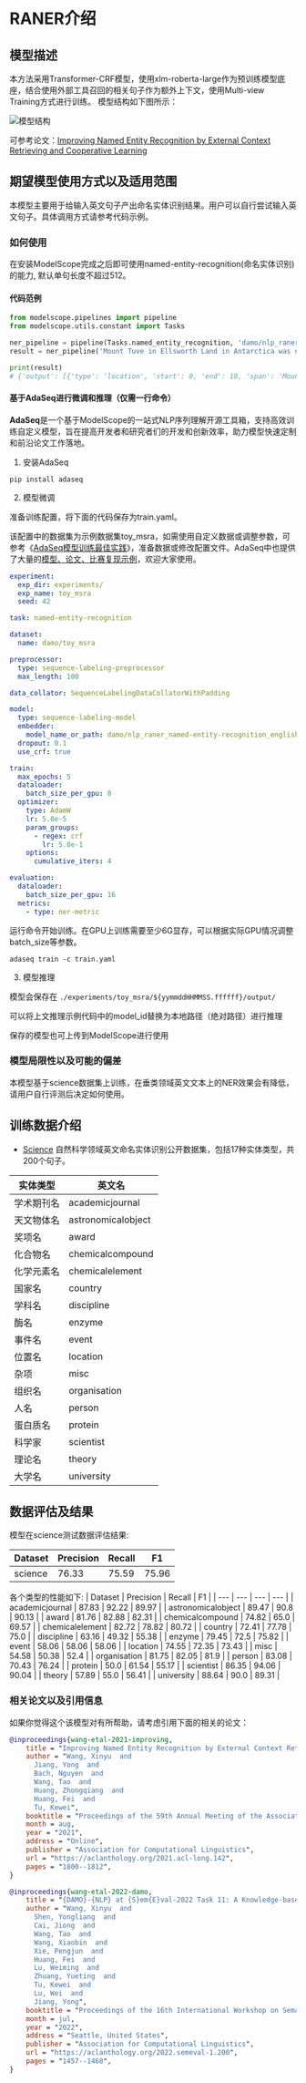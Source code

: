 
# RANER介绍

## 模型描述
本方法采用Transformer-CRF模型，使用xlm-roberta-large作为预训练模型底座，结合使用外部工具召回的相关句子作为额外上下文，使用Multi-view Training方式进行训练。
模型结构如下图所示：

![模型结构](description/model_image.jpg)

可参考论文：[Improving Named Entity Recognition by External Context Retrieving and Cooperative Learning](https://aclanthology.org/2021.acl-long.142/)


## 期望模型使用方式以及适用范围
本模型主要用于给输入英文句子产出命名实体识别结果。用户可以自行尝试输入英文句子。具体调用方式请参考代码示例。

### 如何使用
在安装ModelScope完成之后即可使用named-entity-recognition(命名实体识别)的能力, 默认单句长度不超过512。

#### 代码范例
```python
from modelscope.pipelines import pipeline
from modelscope.utils.constant import Tasks

ner_pipeline = pipeline(Tasks.named_entity_recognition, 'damo/nlp_raner_named-entity-recognition_english-large-science')
result = ner_pipeline('Mount Tuve in Ellsworth Land in Antarctica was named in honor of Merle Anthony Tuve.')

print(result)
# {'output': [{'type': 'location', 'start': 0, 'end': 10, 'span': 'Mount Tuve'}, {'type': 'location', 'start': 14, 'end': 28, 'span': 'Ellsworth Land'}, {'type': 'location', 'start': 32, 'end': 42, 'span': 'Antarctica'}, {'type': 'scientist', 'start': 65, 'end': 84, 'span': 'Merle Anthony Tuve.'}]}

```


#### 基于AdaSeq进行微调和推理（仅需一行命令）
**AdaSeq**是一个基于ModelScope的一站式NLP序列理解开源工具箱，支持高效训练自定义模型，旨在提高开发者和研究者们的开发和创新效率，助力模型快速定制和前沿论文工作落地。

1. 安装AdaSeq

```shell
pip install adaseq
```

2. 模型微调

准备训练配置，将下面的代码保存为train.yaml。

该配置中的数据集为示例数据集toy_msra，如需使用自定义数据或调整参数，可参考《[AdaSeq模型训练最佳实践](https://github.com/modelscope/AdaSeq/blob/master/docs/tutorials/training_a_model_zh.md)》，准备数据或修改配置文件。AdaSeq中也提供了大量的[模型、论文、比赛复现示例]([https://github.com/modelscope/AdaSeq/tree/master/examples](https://github.com/modelscope/AdaSeq/tree/master/examples))，欢迎大家使用。

```yaml
experiment:
  exp_dir: experiments/
  exp_name: toy_msra
  seed: 42

task: named-entity-recognition

dataset:
  name: damo/toy_msra

preprocessor:
  type: sequence-labeling-preprocessor
  max_length: 100

data_collator: SequenceLabelingDataCollatorWithPadding

model:
  type: sequence-labeling-model
  embedder:
    model_name_or_path: damo/nlp_raner_named-entity-recognition_english-large-science
  dropout: 0.1
  use_crf: true

train:
  max_epochs: 5
  dataloader:
    batch_size_per_gpu: 8
  optimizer:
    type: AdamW
    lr: 5.0e-5
    param_groups:
      - regex: crf
        lr: 5.0e-1
    options:
      cumulative_iters: 4

evaluation:
  dataloader:
    batch_size_per_gpu: 16
  metrics:
    - type: ner-metric
```

运行命令开始训练。在GPU上训练需要至少6G显存，可以根据实际GPU情况调整batch_size等参数。

```shell
adaseq train -c train.yaml
```

3. 模型推理

模型会保存在 `./experiments/toy_msra/${yymmddHHMMSS.ffffff}/output/`

可以将上文推理示例代码中的model_id替换为本地路径（绝对路径）进行推理

保存的模型也可上传到ModelScope进行使用

### 模型局限性以及可能的偏差
本模型基于science数据集上训练，在垂类领域英文文本上的NER效果会有降低，请用户自行评测后决定如何使用。

## 训练数据介绍
- [Science](https://github.com/zliucr/CrossNER) 自然科学领域英文命名实体识别公开数据集，包括17种实体类型，共200个句子。

| 实体类型 | 英文名 |
|----------|--------|
| 学术期刊名 | academicjournal |
| 天文物体名 | astronomicalobject |
| 奖项名 | award |
| 化合物名 | chemicalcompound |
| 化学元素名 | chemicalelement |
| 国家名 | country |
| 学科名 | discipline |
| 酶名 | enzyme |
| 事件名 | event |
| 位置名 | location |
| 杂项 | misc |
| 组织名 | organisation |
| 人名 | person |
| 蛋白质名 | protein |
| 科学家 | scientist |
| 理论名 | theory |
| 大学名 | university |

## 数据评估及结果
模型在science测试数据评估结果:

| Dataset | Precision | Recall | F1 |
| --- | --- | --- | --- |
| science | 76.33 | 75.59 | 75.96 |

各个类型的性能如下: 
| Dataset | Precision | Recall | F1 |
| --- | --- | --- | --- |
| academicjournal | 87.83 | 92.22 | 89.97 |
| astronomicalobject | 89.47 | 90.8 | 90.13 |
| award | 81.76 | 82.88 | 82.31 |
| chemicalcompound | 74.82 | 65.0 | 69.57 |
| chemicalelement | 82.72 | 78.82 | 80.72 |
| country | 72.41 | 77.78 | 75.0 |
| discipline | 63.16 | 49.32 | 55.38 |
| enzyme | 79.45 | 72.5 | 75.82 |
| event | 58.06 | 58.06 | 58.06 |
| location | 74.55 | 72.35 | 73.43 |
| misc | 54.58 | 50.38 | 52.4 |
| organisation | 81.75 | 82.05 | 81.9 |
| person | 83.08 | 70.43 | 76.24 |
| protein | 50.0 | 61.54 | 55.17 |
| scientist | 86.35 | 94.06 | 90.04 |
| theory | 57.89 | 55.0 | 56.41 |
| university | 88.64 | 90.0 | 89.31 |

### 相关论文以及引用信息
如果你觉得这个该模型对有所帮助，请考虑引用下面的相关的论文：

```BibTeX
@inproceedings{wang-etal-2021-improving,
    title = "Improving Named Entity Recognition by External Context Retrieving and Cooperative Learning",
    author = "Wang, Xinyu  and
      Jiang, Yong  and
      Bach, Nguyen  and
      Wang, Tao  and
      Huang, Zhongqiang  and
      Huang, Fei  and
      Tu, Kewei",
    booktitle = "Proceedings of the 59th Annual Meeting of the Association for Computational Linguistics and the 11th International Joint Conference on Natural Language Processing (Volume 1: Long Papers)",
    month = aug,
    year = "2021",
    address = "Online",
    publisher = "Association for Computational Linguistics",
    url = "https://aclanthology.org/2021.acl-long.142",
    pages = "1800--1812",
}

@inproceedings{wang-etal-2022-damo,
    title = "{DAMO}-{NLP} at {S}em{E}val-2022 Task 11: A Knowledge-based System for Multilingual Named Entity Recognition",
    author = "Wang, Xinyu  and
      Shen, Yongliang  and
      Cai, Jiong  and
      Wang, Tao  and
      Wang, Xiaobin  and
      Xie, Pengjun  and
      Huang, Fei  and
      Lu, Weiming  and
      Zhuang, Yueting  and
      Tu, Kewei  and
      Lu, Wei  and
      Jiang, Yong",
    booktitle = "Proceedings of the 16th International Workshop on Semantic Evaluation (SemEval-2022)",
    month = jul,
    year = "2022",
    address = "Seattle, United States",
    publisher = "Association for Computational Linguistics",
    url = "https://aclanthology.org/2022.semeval-1.200",
    pages = "1457--1468",
}
```
